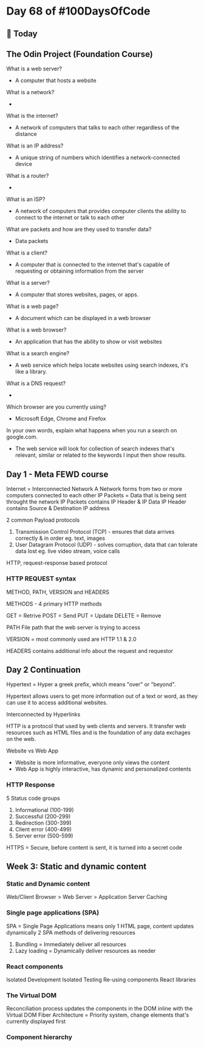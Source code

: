 # Day 68 of #100DaysOfCode

## 📖 Today

## The Odin Project (Foundation Course)
  
What is a web server?

- A computer that hosts a website
  
What is a network?

-

What is the internet?

- A network of computers that talks to each other regardless of the distance

What is an IP address?

- A unique string of numbers which identifies a network-connected device

What is a router?

-

What is an ISP?

- A network of computers that provides computer clients the ability to connect to the internet or talk to each other

What are packets and how are they used to transfer data?

- Data packets

What is a client?

- A computer that is connected to the internet that's capable of requesting or obtaining information from the server

What is a server?

- A computer that stores websites, pages, or apps.

What is a web page?

- A document which can be displayed in a web browser

What is a web browser?

- An application that has the ability to show or visit websites

What is a search engine?

- A web service which helps locate websites using search indexes, it's like a library.

What is a DNS request?

-

Which browser are you currently using?

- Microsoft Edge, Chrome and Firefox
  
In your own words, explain what happens when you run a search on google.com.

- The web service will look for collection of search indexes that's relevant, similar or related to the keywords I input then show results.

## Day 1 - Meta FEWD course

Internet = Interconnected Network
A Network forms from two or more computers connected to each other
IP Packets = Data that is being sent throught the network
IP Packets contains IP Header & IP Data
IP Header contains Source & Destination IP address

2 common Payload protocols

1. Transmission Control Protocol (TCP) - ensures that data arrives correctly & in order eg. text, images
2. User Datagram Protocol (UDP) - solves corruption, data that can tolerate data lost eg. live video stream, voice calls

HTTP, request-response based protocol

### HTTP REQUEST syntax

METHOD, PATH, VERSION and HEADERS

METHODS - 4 primary HTTP methods

GET = Retrive
POST = Send
PUT = Update
DELETE = Remove

PATH
File path that the web server is trying to access

VERSION = most commonly used are HTTP 1.1 & 2.0

HEADERS contains additional info about the request and requestor

## Day 2 Continuation

Hypertext = Hyper a greek prefix, which means "over" or "beyond".

Hypertext allows users to get more information out of a text or word, as they can use it to access additional websites.

Interconnected by Hyperlinks

HTTP is a protocol that used by web clients and servers. It transfer web resources such as HTML files and is the foundation of any data exchages on the web.

Website vs Web App

- Website is more informative, everyone only views the content
- Web App is highly interactive, has dynamic and personalized contents

### HTTP Response

5 Status code groups

1. Informational (100-199)
2. Successful (200-299)
3. Redirection (300-399)
4. Client error (400-499)
5. Server error (500-599)

HTTPS = Secure, before content is sent, it is turned into a secret code

## Week 3: Static and dynamic content

### Static and Dynamic content

Web/Client Browser > Web Server > Application Server
Caching

### Single page applications (SPA)

SPA = Single Page Applications means only 1 HTML page, content updates dynamically
2 SPA methods of delivering resources

1. Bundling = Immediately deliver all resources
2. Lazy loading = Dynamically deliver resources as needer

### React components

Isolated Development
Isolated Testing
Re-using components
React libraries

### The Virtual DOM

Reconciliation process updates the components in the DOM inline with the Virtual DOM
Fiber Architecture = Priority system, change elements that's currently displayed first

### Component hierarchy
